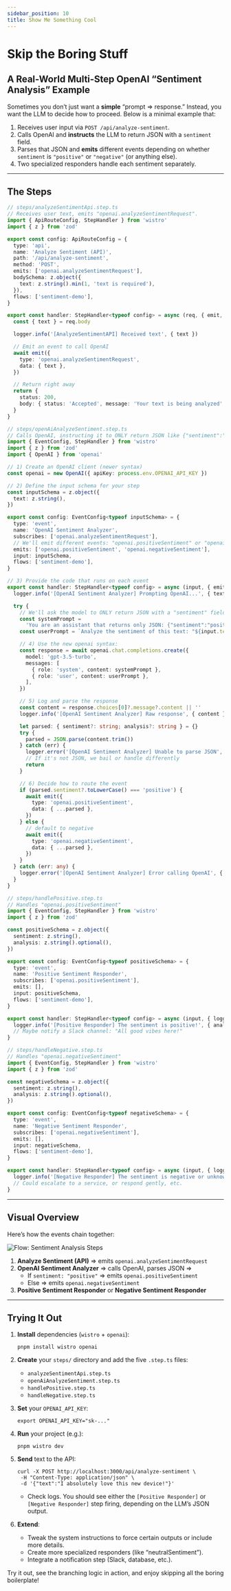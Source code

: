 ```yaml
---
sidebar_position: 10
title: Show Me Something Cool
---
```


# Skip the Boring Stuff

## A Real-World Multi-Step OpenAI “Sentiment Analysis” Example

Sometimes you don’t just want a **simple** “prompt => response.” Instead, you want the LLM to decide how to proceed. Below is a minimal example that:

1. Receives user input via `POST /api/analyze-sentiment`.
2. Calls OpenAI and **instructs** the LLM to return JSON with a `sentiment` field.
3. Parses that JSON and **emits** different events depending on whether `sentiment` is `"positive"` or `"negative"` (or anything else).
4. Two specialized responders handle each sentiment separately.

---

## The Steps

```ts
// steps/analyzeSentimentApi.step.ts
// Receives user text, emits "openai.analyzeSentimentRequest".
import { ApiRouteConfig, StepHandler } from 'wistro'
import { z } from 'zod'

export const config: ApiRouteConfig = {
  type: 'api',
  name: 'Analyze Sentiment (API)',
  path: '/api/analyze-sentiment',
  method: 'POST',
  emits: ['openai.analyzeSentimentRequest'],
  bodySchema: z.object({
    text: z.string().min(1, 'text is required'),
  }),
  flows: ['sentiment-demo'],
}

export const handler: StepHandler<typeof config> = async (req, { emit, logger }) => {
  const { text } = req.body

  logger.info('[AnalyzeSentimentAPI] Received text', { text })

  // Emit an event to call OpenAI
  await emit({
    type: 'openai.analyzeSentimentRequest',
    data: { text },
  })

  // Return right away
  return {
    status: 200,
    body: { status: 'Accepted', message: 'Your text is being analyzed' },
  }
}
```

```ts
// steps/openAiAnalyzeSentiment.step.ts
// Calls OpenAI, instructing it to ONLY return JSON like {"sentiment":"positive","analysis":"..."}
import { EventConfig, StepHandler } from 'wistro'
import { z } from 'zod'
import { OpenAI } from 'openai'

// 1) Create an OpenAI client (newer syntax)
const openai = new OpenAI({ apiKey: process.env.OPENAI_API_KEY })

// 2) Define the input schema for your step
const inputSchema = z.object({
  text: z.string(),
})

export const config: EventConfig<typeof inputSchema> = {
  type: 'event',
  name: 'OpenAI Sentiment Analyzer',
  subscribes: ['openai.analyzeSentimentRequest'],
  // We'll emit different events: "openai.positiveSentiment" or "openai.negativeSentiment"
  emits: ['openai.positiveSentiment', 'openai.negativeSentiment'],
  input: inputSchema,
  flows: ['sentiment-demo'],
}

// 3) Provide the code that runs on each event
export const handler: StepHandler<typeof config> = async (input, { emit, logger }) => {
  logger.info('[OpenAI Sentiment Analyzer] Prompting OpenAI...', { text: input.text })

  try {
    // We'll ask the model to ONLY return JSON with a "sentiment" field
    const systemPrompt =
      'You are an assistant that returns only JSON: {"sentiment":"positive|negative","analysis":"..."}'
    const userPrompt = `Analyze the sentiment of this text: "${input.text}". Return JSON with keys "sentiment" and "analysis".`

    // 4) Use the new openai syntax:
    const response = await openai.chat.completions.create({
      model: 'gpt-3.5-turbo',
      messages: [
        { role: 'system', content: systemPrompt },
        { role: 'user', content: userPrompt },
      ],
    })

    // 5) Log and parse the response
    const content = response.choices[0]?.message?.content || ''
    logger.info('[OpenAI Sentiment Analyzer] Raw response', { content })

    let parsed: { sentiment?: string; analysis?: string } = {}
    try {
      parsed = JSON.parse(content.trim())
    } catch (err) {
      logger.error('[OpenAI Sentiment Analyzer] Unable to parse JSON', { error: err })
      // If it's not JSON, we bail or handle differently
      return
    }

    // 6) Decide how to route the event
    if (parsed.sentiment?.toLowerCase() === 'positive') {
      await emit({
        type: 'openai.positiveSentiment',
        data: { ...parsed },
      })
    } else {
      // default to negative
      await emit({
        type: 'openai.negativeSentiment',
        data: { ...parsed },
      })
    }
  } catch (err: any) {
    logger.error('[OpenAI Sentiment Analyzer] Error calling OpenAI', { error: err.message })
  }
}
```

```ts
// steps/handlePositive.step.ts
// Handles "openai.positiveSentiment"
import { EventConfig, StepHandler } from 'wistro'
import { z } from 'zod'

const positiveSchema = z.object({
  sentiment: z.string(),
  analysis: z.string().optional(),
})

export const config: EventConfig<typeof positiveSchema> = {
  type: 'event',
  name: 'Positive Sentiment Responder',
  subscribes: ['openai.positiveSentiment'],
  emits: [],
  input: positiveSchema,
  flows: ['sentiment-demo'],
}

export const handler: StepHandler<typeof config> = async (input, { logger }) => {
  logger.info('[Positive Responder] The sentiment is positive!', { analysis: input.analysis })
  // Maybe notify a Slack channel: "All good vibes here!"
}
```

```ts
// steps/handleNegative.step.ts
// Handles "openai.negativeSentiment"
import { EventConfig, StepHandler } from 'wistro'
import { z } from 'zod'

const negativeSchema = z.object({
  sentiment: z.string(),
  analysis: z.string().optional(),
})

export const config: EventConfig<typeof negativeSchema> = {
  type: 'event',
  name: 'Negative Sentiment Responder',
  subscribes: ['openai.negativeSentiment'],
  emits: [],
  input: negativeSchema,
  flows: ['sentiment-demo'],
}

export const handler: StepHandler<typeof config> = async (input, { logger }) => {
  logger.info('[Negative Responder] The sentiment is negative or unknown.', { analysis: input.analysis })
  // Could escalate to a service, or respond gently, etc.
}
```

---

## Visual Overview

Here’s how the events chain together:

![Flow: Sentiment Analysis Steps](/img/sentiment-analyzer.jpg)

1. **Analyze Sentiment (API)** => emits `openai.analyzeSentimentRequest`
2. **OpenAI Sentiment Analyzer** => calls OpenAI, parses JSON =>
   - If `sentiment: "positive"` => emits `openai.positiveSentiment`
   - Else => emits `openai.negativeSentiment`
3. **Positive Sentiment Responder** or **Negative Sentiment Responder**

---

## Trying It Out

1. **Install** dependencies (`wistro` + `openai`):

   ```shell
   pnpm install wistro openai
   ```

2. **Create** your `steps/` directory and add the five `.step.ts` files:

   - `analyzeSentimentApi.step.ts`
   - `openAiAnalyzeSentiment.step.ts`
   - `handlePositive.step.ts`
   - `handleNegative.step.ts`

3. **Set** your `OPENAI_API_KEY`:

   ```shell
   export OPENAI_API_KEY="sk-..."
   ```

4. **Run** your project (e.g.):

   ```shell
   pnpm wistro dev
   ```

5. **Send** text to the API:

   ```shell
   curl -X POST http://localhost:3000/api/analyze-sentiment \
    -H "Content-Type: application/json" \
    -d '{"text":"I absolutely love this new device!"}'
   ```

   - Check logs. You should see either the `[Positive Responder]` or `[Negative Responder]` step firing, depending on the LLM’s JSON output.

6. **Extend**:
   - Tweak the system instructions to force certain outputs or include more details.
   - Create more specialized responders (like “neutralSentiment”).
   - Integrate a notification step (Slack, database, etc.).

Try it out, see the branching logic in action, and enjoy skipping all the boring boilerplate!
